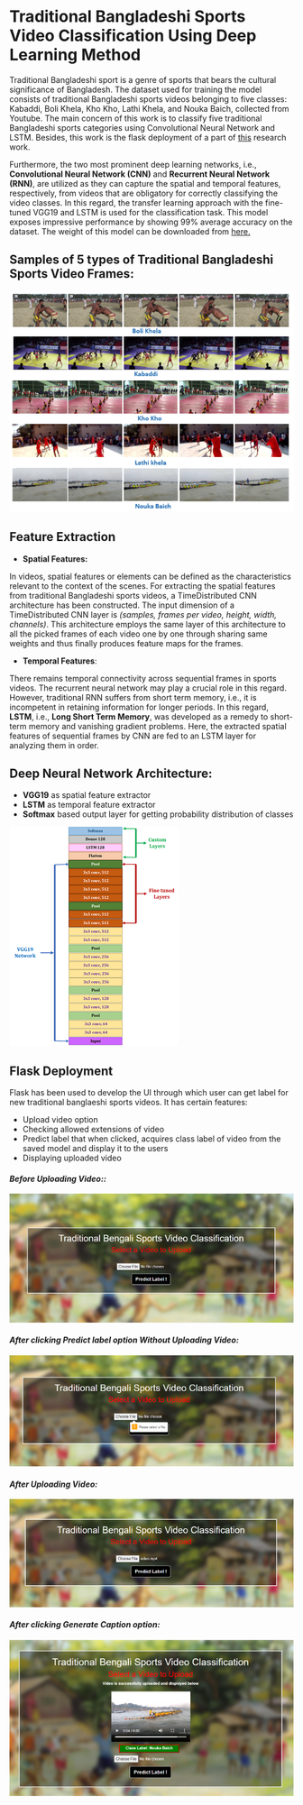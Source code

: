 # Traditional Bangladeshi Sports Video Classification Using Deep Learning Method
Traditional Bangladeshi sport is a genre of sports that bears the cultural significance of Bangladesh. The dataset used for training the model consists of traditional Bangladeshi sports videos belonging to five classes: Kabaddi, Boli Khela, Kho Kho, Lathi Khela, and Nouka Baich, collected from Youtube. The main concern of this work is to classify five traditional Bangladeshi sports categories using Convolutional Neural Network and LSTM. Besides, this work is the flask deployment of a part of [this](https://www.mdpi.com/2076-3417/11/5/2149) research work.  

Furthermore, the two most prominent deep learning networks, i.e., **Convolutional Neural Network (CNN)** and **Recurrent Neural Network (RNN)**, are utilized as they can capture the spatial and temporal features, respectively, from videos that are obligatory for correctly classifying the video classes. In this regard, the transfer learning approach with the fine-tuned VGG19 and LSTM is used for the classification task. This model exposes impressive performance by showing 99% average accuracy on the dataset. The weight of this model can be downloaded from [here.](https://drive.google.com/file/d/1-5VN6yP8g7EorAg8dT8LBjr82yFaBmhp/view?usp=sharing)


## Samples of 5 types of Traditional Bangladeshi Sports Video Frames:
![Alt text](images/dataset.png?raw=true "Title")


## Feature Extraction
- **Spatial Features:**

In videos, spatial features or elements can be defined as the characteristics relevant to the context of the scenes. For extracting the spatial features from traditional Bangladeshi sports videos, a TimeDistributed CNN architecture has been constructed. The input dimension of a TimeDistributed CNN layer is *(samples, frames per video, height, width, channels)*. This architecture employs the same layer of this architecture to all the picked frames of each video one by one through sharing same weights and thus finally produces feature maps for the frames.

- **Temporal Features**:

There remains temporal connectivity across sequential frames in sports videos. The recurrent neural network may play a crucial role in this regard. However, traditional RNN suffers from short term memory, i.e., it is incompetent in retaining information for longer periods. In this regard, **LSTM**, i.e., **Long Short Term Memory**, was developed as a remedy to short-term memory and vanishing gradient problems. Here, the extracted spatial features of sequential frames by CNN are fed to an LSTM layer for analyzing them in order.

## Deep Neural Network Architecture:
- **VGG19** as spatial feature extractor
- **LSTM** as temporal feature extractor
- **Softmax** based output layer for getting probability distribution of classes

![Alt text](images/vgg19model.png?raw=true "Title")

## Flask Deployment
Flask has been used to develop the UI through which user can get label for new traditional banglaeshi sports videos. It has certain features:
- Upload video option
- Checking allowed extensions of video
- Predict label that when clicked, acquires class label of video from the saved model and display it to the users
- Displaying uploaded video

#### *Before Uploading Video::* 
![Alt text](images/flask1.PNG?raw=true "Title")
#### *After clicking Predict label option Without Uploading Video:*
![Alt text](images/flask2.PNG?raw=true "Title")
#### *After Uploading Video:*
![Alt text](images/flask3.PNG?raw=true "Title")
#### *After clicking Generate Caption option:*
![Alt text](images/flask4.PNG?raw=true "Title")
